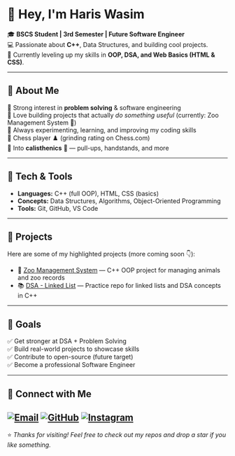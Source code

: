 # 👋 Hey, I'm Haris Wasim  

🎓 **BSCS Student | 3rd Semester | Future Software Engineer**  
💻 Passionate about **C++**, Data Structures, and building cool projects.  
🚀 Currently leveling up my skills in **OOP, DSA, and Web Basics (HTML & CSS)**.  

---

## 🌟 About Me
🔹 Strong interest in **problem solving** & software engineering  
🔹 Love building projects that actually *do something useful* (currently: Zoo Management System 🦁)  
🔹 Always experimenting, learning, and improving my coding skills  
🔹 Chess player ♟️ (grinding rating on Chess.com)  
🔹 Into **calisthenics** 💪 — pull-ups, handstands, and more  

---

## 🔨 Tech & Tools
- **Languages:** C++ (full OOP), HTML, CSS (basics)  
- **Concepts:** Data Structures, Algorithms, Object-Oriented Programming  
- **Tools:** Git, GitHub, VS Code  

---

## 📌 Projects
Here are some of my highlighted projects (more coming soon 👇):

- 🦁 [Zoo Management System](https://github.com/Haris617/Zoo-Management-System) — C++ OOP project for managing animals and zoo records  
- 📚 [DSA - Linked List](https://github.com/Haris617/DSA-LinkedList) — Practice repo for linked lists and DSA concepts in C++  

---

## 🎯 Goals
✅ Get stronger at DSA + Problem Solving  
✅ Build real-world projects to showcase skills  
✅ Contribute to open-source (future target)  
✅ Become a professional Software Engineer  

---

## 🤝 Connect with Me

[![Email](https://img.shields.io/badge/Email-hariswasim617%40gmail.com-red?logo=gmail&logoColor=white)](mailto:hariswasim617@gmail.com)
[![GitHub](https://img.shields.io/badge/GitHub-Haris617-black?logo=github&logoColor=white)](https://github.com/Haris617)
[![Instagram](https://img.shields.io/badge/Instagram-%40hariswasim617-pink?logo=instagram&logoColor=white)](https://instagram.com/hariswasim617)
---

⭐ *Thanks for visiting! Feel free to check out my repos and drop a star if you like something.*
